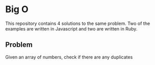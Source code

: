 # Big O

This repository contains 4 solutions to the same problem. Two of the examples are written in Javascript and two are written in Ruby.

## Problem

Given an array of numbers, check if there are any duplicates
